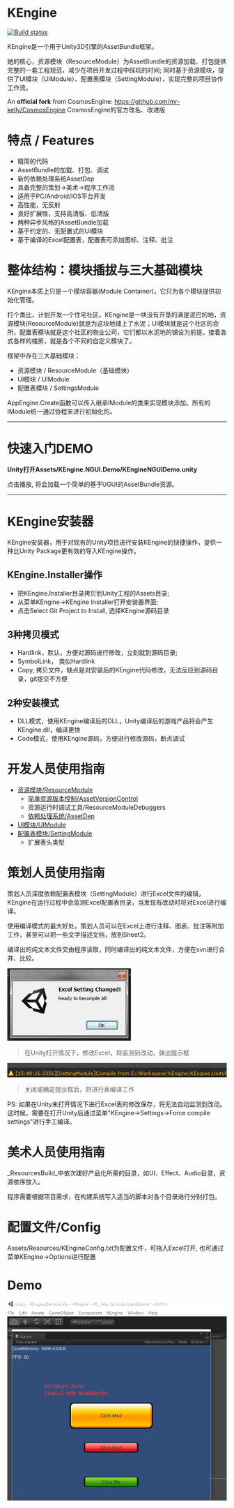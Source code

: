# KEngine

[![Build status](https://ci.appveyor.com/api/projects/status/7x08hdfflwemq60h?svg=true)](https://ci.appveyor.com/project/mr-kelly/kengine)

KEngine是一个用于Unity3D引擎的AssetBundle框架。

她的核心，资源模块（ResourceModule）为AssetBundle的资源加载、打包提供完整的一套工程规范，减少在项目开发过程中踩坑的时间;
同时基于资源模块，提供了UI模块（UIModule）、配置表模块（SettingModule），实现完整的项目协作工作流。


An **official fork** from CosmosEngine: https://github.com/mr-kelly/CosmosEngine
CosmosEngine的官方改名、改进版

# 特点 / Features

* 精简的代码
* AssetBundle的加载、打包、调试
* 新的依赖处理系统AssetDep
* 具备完整的策划->美术->程序工作流
* 适用于PC/Android/IOS平台开发
* 高性能，无反射
* 良好扩展性，支持高清版、低清版
* 两种异步风格的AssetBundle加载
* 基于约定的、无配置式的UI模块
* 基于编译的Excel配置表，配置表可添加图标、注释、批注


# 整体结构：模块插拔与三大基础模块

KEngine本质上只是一个模块容器(Module Container)，它只为各个模块提供初始化管理。

打个类比，计划开发一个住宅社区，KEngine是一块没有开垦的满是泥巴的地，资源模块(ResourceModule)就是为这块地铺上了水泥；UI模块就是这个社区的会所，配置表模块就是这个社区的物业公司，它们都以水泥地的铺设为前提。接着各式各样的楼房，就是各个不同的自定义模块了。

框架中存在三大基础模块：

* 资源模块 / ResourceModule（基础模块）
* UI模块 / UIModule
* 配置表模块 / SettingsModule

AppEngine.Create函数可以传入继承IModule的类来实现模块添加。所有的IModule统一通过协程来进行初始化的。

-----------------------

# 快速入门DEMO

**Unity打开Assets/KEngine.NGUI.Demo/KEngineNGUIDemo.unity**

点击播放, 将会加载一个简单的基于UGUI的AssetBundle资源。


------------

# KEngine安装器

KEngine安装器，用于对现有的Unity项目进行安装KEngine的快捷操作，提供一种比Unity Package更有效的导入KEngine操作。

## KEngine.Installer操作

* 把KEngine.Installer目录拷贝到Unity工程的Assets目录;
* 从菜单KEngine->KEngine Installer打开安装器界面;
* 点击Select Git Project to Install, 选择KEngine源码目录

## 3种拷贝模式
* Hardlink，默认，方便对源码进行修改，立刻就到源码目录;
* SymbolLink， 类似Hardlink
* Copy, 拷贝文件，缺点是对安装后的KEngine代码修改，无法反应到源码目录，git提交不方便

## 2种安装模式

* DLL模式，使用KEngine编译后的DLL，Unity编译后的游戏产品将会产生KEngine.dll，编译更快
* Code模式，使用KEngine源码，方便进行修改源码，断点调试

# 开发人员使用指南

* [资源模块/ResourceModule](Docs/Doc_ResourceModule.md)
	* [简单资源版本控制/AssetVersionControl](Docs/Doc_AssetVersionControl.md)
	* 资源运行时调试工具/ResourceModuleDebuggers
	* [依赖处理系统/AssetDep](Docs/Doc_AssetDep.md)
* [UI模块/UIModule](Docs/Doc_UIModule.md)
* [配置表模块/SettingModule](Docs/Doc_SettingModule.md)
	* 扩展表头类型

# 策划人员使用指南

策划人员深度依赖配置表模块（SettingModule）进行Excel文件的编辑，KEngine在运行过程中会监测Excel配置表目录，当发现有改动时将对Excel进行编译。

使用编译模式的最大好处，策划人员可以在Excel上进行注释、图表、批注等附加工作，甚至可以把一些文字描述文档，放到Sheet2。

编译出的纯文本文件交由程序读取，同时编译出的纯文本文件，方便在svn进行合并、比较。

![SettingModule Confirm](Docs/SettingModule_Watcher.png)
> 在Unity打开情况下，修改Excel，将监测到改动，弹出提示框

![SettingModule Tips](Docs/SettingModule_Log.png)
> 关闭或确定提示框后，将进行表编译工作

PS: 如果在Unity未打开情况下进行Excel表的修改保存，将无法自动监测到改动。这时候，需要在打开Unity后通过菜单"KEngine->Settings->Force compile settings"进行手工编译。


# 美术人员使用指南

_ResourcesBuild_中依次建好产品化所需的目录，如UI、Effect、Audio目录，资源依序放入。

程序需要根据项目需求，在构建系统写入适当的脚本对各个目录进行分别打包。

# 配置文件/Config

Assets/Resources/KEngineConfig.txt为配置文件，可拖入Excel打开, 也可通过菜单KEngine->Options进行配置

# Demo

![KEngineDemo](Docs/KEngineDemo.png)
